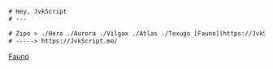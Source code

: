 ```diff
# Hey, JvkScript
# ---

# Zipo > ./Hero ./Aurora ./Vilgax ./Atlas ./Texugo [Fauno](https://JvkScript.me/Fauno)
# -----> https://JvkScript.me/
```

[Fauno](https://JvkScript.me/Fauno)
  ##
 

